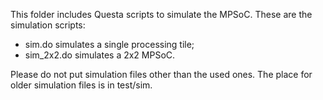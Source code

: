 This folder includes Questa scripts to simulate the MPSoC.
These are the simulation scripts: 
 - sim.do simulates a single processing tile;
 - sim_2x2.do simulates a 2x2 MPSoC.

Please do not put simulation files other than the used ones.
The place for older simulation files is in test/sim.
